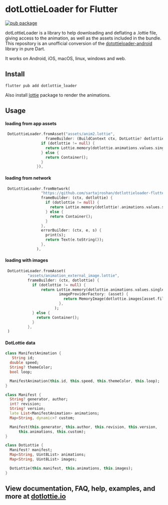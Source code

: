 
# dotLottieLoader for Flutter

[![pub package](https://img.shields.io/pub/v/dotlottie_loader.svg)](https://pub.dev/packages/dotlottie_loader)

dotLottieLoader is a library to help downloading and deflating a .lottie file, giving access to the animation,
as well as the assets included in the bundle. This repository is an unofficial conversion of the [dotottieloader-android](https://github.com/dotlottie/dotlottieloader-android) library in pure Dart. 

It works on Android, iOS, macOS, linux, windows and web.

## Install

```
flutter pub add dotlottie_loader
```

Also install [lottie](https://pub.dev/packages/lottie) package to render the animations.

## Usage

#### loading from app assets

```dart
 DotLottieLoader.fromAsset("assets/anim2.lottie",
                  frameBuilder: (BuildContext ctx, DotLottie? dotlottie) {
                if (dotlottie != null) {
                  return Lottie.memory(dotlottie.animations.values.single);
                } else {
                  return Container();
                }
              }),
```

#### loading from network

```dart
 DotLottieLoader.fromNetwork(
                "https://github.com/sartajroshan/dotlottieloader-flutter/raw/master/example/assets/animation.lottie",
                frameBuilder: (ctx, dotlottie) {
                  if (dotlottie != null) {
                    return Lottie.memory(dotlottie!.animations.values.single);
                  } else {
                    return Container();
                  }
                },
                errorBuilder: (ctx, e, s) {
                  print(s);
                  return Text(e.toString());
                },
              ),
```

#### loading with images

```dart
 DotLottieLoader.fromAsset(
          "assets/animation_external_image.lottie",
          frameBuilder: (ctx, dotlottie) {
            if (dotlottie != null) {
                return Lottie.memory(dotlottie.animations.values.single,
                        imageProviderFactory: (asset) {
                          return MemoryImage(dotlottie.images[asset.fileName]!);
                        },
                      );
            } else {
              return Container();
            }
          },
 )
```


#### DotLottie data

```dart
class ManifestAnimation {
   String id;
  double speed;
  String? themeColor;
  bool loop;

  ManifestAnimation(this.id, this.speed, this.themeColor, this.loop);
}

class Manifest {
  String? generator, author;
  int? revision;
  String? version;
  late List<ManifestAnimation> animations;
  Map<String, dynamic>? custom;

  Manifest(this.generator, this.author, this.revision, this.version,
      this.animations, this.custom);
}

class DotLottie {
  Manifest? manifest;
  Map<String, Uint8List> animations;
  Map<String, Uint8List> images;

  DotLottie(this.manifest, this.animations, this.images);
}
```

## View documentation, FAQ, help, examples, and more at [dotlottie.io](https://dotlottie.io/)
